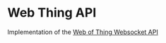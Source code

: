 # Web Thing API 
Implementation of the [Web of Thing Websocket API](https://iot.mozilla.org/wot/#web-thing-websocket-api)

